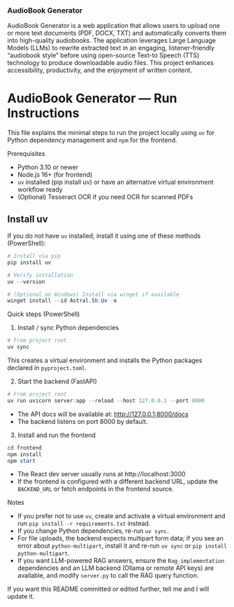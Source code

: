 ### AudioBook Generator 

AudioBook Generator is a web application that allows users to upload one or more text 
documents (PDF, DOCX, TXT) and automatically converts them into high-quality 
audiobooks. The application leverages Large Language Models (LLMs) to rewrite extracted 
text in an engaging, listener-friendly “audiobook style” before using open-source Text-to
Speech (TTS) technology to produce downloadable audio files. This project enhances 
accessibility, productivity, and the enjoyment of written content.

# AudioBook Generator — Run Instructions

This file explains the minimal steps to run the project locally using `uv` for Python dependency management and `npm` for the frontend.

Prerequisites
- Python 3.10 or newer
- Node.js 16+ (for frontend)
- `uv` installed (pip install uv) or have an alternative virtual environment workflow ready
- (Optional) Tesseract OCR if you need OCR for scanned PDFs

## Install uv

If you do not have `uv` installed, install it using one of these methods (PowerShell):

```powershell
# Install via pip
pip install uv

# Verify installation
uv --version

# (Optional on Windows) Install via winget if available
winget install --id Astral.Sh.Uv -e
```

Quick steps (PowerShell)

1. Install / sync Python dependencies

```powershell
# From project root
uv sync
```

This creates a virtual environment and installs the Python packages declared in `pyproject.toml`.

2. Start the backend (FastAPI)

```powershell
# From project root
uv run uvicorn server:app --reload --host 127.0.0.1 --port 8000
```

- The API docs will be available at: http://127.0.0.1:8000/docs
- The backend listens on port 8000 by default.

3. Install and run the frontend

```powershell
cd frontend
npm install
npm start
```

- The React dev server usually runs at http://localhost:3000
- If the frontend is configured with a different backend URL, update the `BACKEND_URL` or fetch endpoints in the frontend source.

Notes
- If you prefer not to use `uv`, create and activate a virtual environment and run `pip install -r requirements.txt` instead.
- If you change Python dependencies, re-run `uv sync`.
- For file uploads, the backend expects multipart form data; if you see an error about `python-multipart`, install it and re-run `uv sync` or `pip install python-multipart`.
- If you want LLM-powered RAG answers, ensure the `Rag_implementation` dependencies and an LLM backend (Ollama or remote API keys) are available, and modify `server.py` to call the RAG query function.

If you want this README committed or edited further, tell me and I will update it.
